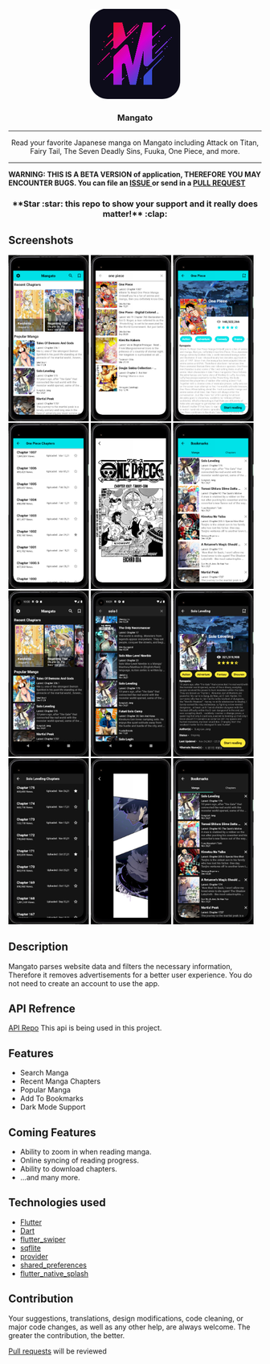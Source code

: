 <p align="center">
 <img src="assets/favico/logo180x180.png" alt="Mangato"></a>
</p>

<h3 align="center">Mangato</h3>

---

<p align = "center">Read your favorite Japanese manga on Mangato including Attack on Titan, Fairy Tail, The Seven Deadly Sins, Fuuka, One Piece, and more.</p>

---

<b> WARNING: THIS IS A BETA VERSION of application, THEREFORE YOU MAY ENCOUNTER BUGS. You can file an <a href="https://github.com/riimuru/Mangato/issues/new">ISSUE </a> or send in a <a href="https://github.com/riimuru/Mangato/pulls">PULL REQUEST </a>

</b>
<h3 align="center">**Star :star:  this repo to show your support and it really does matter!** :clap:</h4>

## Screenshots

[<img src="assets/screenshots/screenshot1.png" width=160>](assets/screenshots/screenshot1.png)
[<img src="assets/screenshots/screenshot2.png" width=160>](assets/screenshots/screenshot2.png)
[<img src="assets/screenshots/screenshot3.png" width=160>](assets/screenshots/screenshot3.png)
[<img src="assets/screenshots/screenshot4.png" width=160>](assets/screenshots/screenshot4.png)
[<img src="assets/screenshots/screenshot5.png" width=160>](assets/screenshots/screenshot5.png)
[<img src="assets/screenshots/screenshot6.png" width=160>](assets/screenshots/screenshot6.png)
[<img src="assets/screenshots/screenshot1.1.png" width=160>](assets/screenshots/screenshot1.1.png)
[<img src="assets/screenshots/screenshot2.1.png" width=160>](assets/screenshots/screenshot2.1.png)
[<img src="assets/screenshots/screenshot3.1.png" width=160>](assets/screenshots/screenshot3.1.png)
[<img src="assets/screenshots/screenshot4.1.png" width=160>](assets/screenshots/screenshot4.1.png)
[<img src="assets/screenshots/screenshot5.1.png" width=160>](assets/screenshots/screenshot5.1.png)
[<img src="assets/screenshots/screenshot6.1.png" width=160>](assets/screenshots/screenshot6.1.png)

## Description

Mangato parses website data and filters the necessary information, Therefore it removes advertisements for a better user experience. You do not need to create an account to use the app.

## API Refrence
[API Repo](https://github.com/riimuru/Mangato-api) This api is being used in this project.

## Features

- Search Manga
- Recent Manga Chapters
- Popular Manga
- Add To Bookmarks
- Dark Mode Support

## Coming Features

- Ability to zoom in when reading manga.
- Online syncing of reading progress.
- Ability to download chapters.
- ...and many more.

## Technologies used

- [Flutter](https://docs.flutter.dev/)
- [Dart](https://dart.dev/)
- [flutter_swiper](https://pub.dev/packages/flutter_swiper)
- [sqflite](https://pub.dev/packages/sqflite)
- [provider](https://pub.dev/packages/provider)
- [shared_preferences](https://pub.dev/packages/shared_preferences)
- [flutter_native_splash](https://pub.dev/packages/flutter_native_splash)

## Contribution

Your suggestions, translations, design modifications, code cleaning, or major code changes, as well as any other help, are always welcome. The greater the contribution, the better.

[Pull requests](https://github.com/riimuru/Mangato/pulls) will be reviewed
